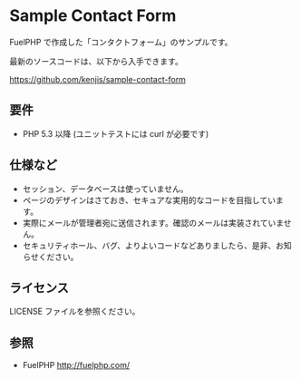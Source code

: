 # Sample Contact Form

FuelPHP で作成した「コンタクトフォーム」のサンプルです。

最新のソースコードは、以下から入手できます。

https://github.com/kenjis/sample-contact-form

## 要件

* PHP 5.3 以降 (ユニットテストには curl が必要です)

## 仕様など

* セッション、データベースは使っていません。
* ページのデザインはさておき、セキュアな実用的なコードを目指しています。
* 実際にメールが管理者宛に送信されます。確認のメールは実装されていません。
* セキュリティホール、バグ、よりよいコードなどありましたら、是非、お知らせください。

## ライセンス

LICENSE ファイルを参照ください。

## 参照

- FuelPHP http://fuelphp.com/
